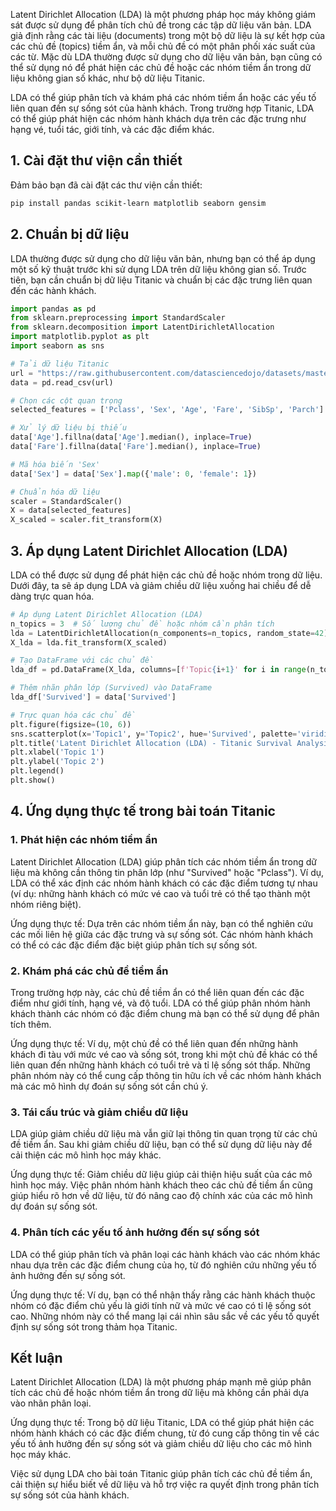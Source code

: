 Latent Dirichlet Allocation (LDA) là một phương pháp học máy không giám sát được sử dụng để phân tích chủ đề trong các tập dữ liệu văn bản. LDA giả định rằng các tài liệu (documents) trong một bộ dữ liệu là sự kết hợp của các chủ đề (topics) tiềm ẩn, và mỗi chủ đề có một phân phối xác suất của các từ. Mặc dù LDA thường được sử dụng cho dữ liệu văn bản, bạn cũng có thể sử dụng nó để phát hiện các chủ đề hoặc các nhóm tiềm ẩn trong dữ liệu không gian số khác, như bộ dữ liệu Titanic.

LDA có thể giúp phân tích và khám phá các nhóm tiềm ẩn hoặc các yếu tố liên quan đến sự sống sót của hành khách. Trong trường hợp Titanic, LDA có thể giúp phát hiện các nhóm hành khách dựa trên các đặc trưng như hạng vé, tuổi tác, giới tính, và các đặc điểm khác.

## 1. Cài đặt thư viện cần thiết

Đảm bảo bạn đã cài đặt các thư viện cần thiết:

```bash
pip install pandas scikit-learn matplotlib seaborn gensim
```

## 2. Chuẩn bị dữ liệu

LDA thường được sử dụng cho dữ liệu văn bản, nhưng bạn có thể áp dụng một số kỹ thuật trước khi sử dụng LDA trên dữ liệu không gian số. Trước tiên, bạn cần chuẩn bị dữ liệu Titanic và chuẩn bị các đặc trưng liên quan đến các hành khách.

```python
import pandas as pd
from sklearn.preprocessing import StandardScaler
from sklearn.decomposition import LatentDirichletAllocation
import matplotlib.pyplot as plt
import seaborn as sns

# Tải dữ liệu Titanic
url = "https://raw.githubusercontent.com/datasciencedojo/datasets/master/titanic.csv"
data = pd.read_csv(url)

# Chọn các cột quan trọng
selected_features = ['Pclass', 'Sex', 'Age', 'Fare', 'SibSp', 'Parch']

# Xử lý dữ liệu bị thiếu
data['Age'].fillna(data['Age'].median(), inplace=True)
data['Fare'].fillna(data['Fare'].median(), inplace=True)

# Mã hóa biến 'Sex'
data['Sex'] = data['Sex'].map({'male': 0, 'female': 1})

# Chuẩn hóa dữ liệu
scaler = StandardScaler()
X = data[selected_features]
X_scaled = scaler.fit_transform(X)
```

## 3. Áp dụng Latent Dirichlet Allocation (LDA)

LDA có thể được sử dụng để phát hiện các chủ đề hoặc nhóm trong dữ liệu. Dưới đây, ta sẽ áp dụng LDA và giảm chiều dữ liệu xuống hai chiều để dễ dàng trực quan hóa.

```python
# Áp dụng Latent Dirichlet Allocation (LDA)
n_topics = 3  # Số lượng chủ đề hoặc nhóm cần phân tích
lda = LatentDirichletAllocation(n_components=n_topics, random_state=42)
X_lda = lda.fit_transform(X_scaled)

# Tạo DataFrame với các chủ đề
lda_df = pd.DataFrame(X_lda, columns=[f'Topic{i+1}' for i in range(n_topics)])

# Thêm nhãn phân lớp (Survived) vào DataFrame
lda_df['Survived'] = data['Survived']

# Trực quan hóa các chủ đề
plt.figure(figsize=(10, 6))
sns.scatterplot(x='Topic1', y='Topic2', hue='Survived', palette='viridis', data=lda_df, s=100)
plt.title('Latent Dirichlet Allocation (LDA) - Titanic Survival Analysis')
plt.xlabel('Topic 1')
plt.ylabel('Topic 2')
plt.legend()
plt.show()
```

## 4. Ứng dụng thực tế trong bài toán Titanic

### 1. Phát hiện các nhóm tiềm ẩn

Latent Dirichlet Allocation (LDA) giúp phân tích các nhóm tiềm ẩn trong dữ liệu mà không cần thông tin phân lớp (như "Survived" hoặc "Pclass"). Ví dụ, LDA có thể xác định các nhóm hành khách có các đặc điểm tương tự nhau (ví dụ: những hành khách có mức vé cao và tuổi trẻ có thể tạo thành một nhóm riêng biệt).

Ứng dụng thực tế: Dựa trên các nhóm tiềm ẩn này, bạn có thể nghiên cứu các mối liên hệ giữa các đặc trưng và sự sống sót. Các nhóm hành khách có thể có các đặc điểm đặc biệt giúp phân tích sự sống sót.

### 2. Khám phá các chủ đề tiềm ẩn

Trong trường hợp này, các chủ đề tiềm ẩn có thể liên quan đến các đặc điểm như giới tính, hạng vé, và độ tuổi. LDA có thể giúp phân nhóm hành khách thành các nhóm có đặc điểm chung mà bạn có thể sử dụng để phân tích thêm.

Ứng dụng thực tế: Ví dụ, một chủ đề có thể liên quan đến những hành khách đi tàu với mức vé cao và sống sót, trong khi một chủ đề khác có thể liên quan đến những hành khách có tuổi trẻ và tỉ lệ sống sót thấp. Những phân nhóm này có thể cung cấp thông tin hữu ích về các nhóm hành khách mà các mô hình dự đoán sự sống sót cần chú ý.

### 3. Tái cấu trúc và giảm chiều dữ liệu

LDA giúp giảm chiều dữ liệu mà vẫn giữ lại thông tin quan trọng từ các chủ đề tiềm ẩn. Sau khi giảm chiều dữ liệu, bạn có thể sử dụng dữ liệu này để cải thiện các mô hình học máy khác.

Ứng dụng thực tế: Giảm chiều dữ liệu giúp cải thiện hiệu suất của các mô hình học máy. Việc phân nhóm hành khách theo các chủ đề tiềm ẩn cũng giúp hiểu rõ hơn về dữ liệu, từ đó nâng cao độ chính xác của các mô hình dự đoán sự sống sót.

### 4. Phân tích các yếu tố ảnh hưởng đến sự sống sót

LDA có thể giúp phân tích và phân loại các hành khách vào các nhóm khác nhau dựa trên các đặc điểm chung của họ, từ đó nghiên cứu những yếu tố ảnh hưởng đến sự sống sót.

Ứng dụng thực tế: Ví dụ, bạn có thể nhận thấy rằng các hành khách thuộc nhóm có đặc điểm chủ yếu là giới tính nữ và mức vé cao có tỉ lệ sống sót cao. Những nhóm này có thể mang lại cái nhìn sâu sắc về các yếu tố quyết định sự sống sót trong thảm họa Titanic.

## Kết luận

Latent Dirichlet Allocation (LDA) là một phương pháp mạnh mẽ giúp phân tích các chủ đề hoặc nhóm tiềm ẩn trong dữ liệu mà không cần phải dựa vào nhãn phân loại.

Ứng dụng thực tế: Trong bộ dữ liệu Titanic, LDA có thể giúp phát hiện các nhóm hành khách có các đặc điểm chung, từ đó cung cấp thông tin về các yếu tố ảnh hưởng đến sự sống sót và giảm chiều dữ liệu cho các mô hình học máy khác.

Việc sử dụng LDA cho bài toán Titanic giúp phân tích các chủ đề tiềm ẩn, cải thiện sự hiểu biết về dữ liệu và hỗ trợ việc ra quyết định trong phân tích sự sống sót của hành khách.



